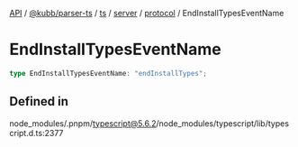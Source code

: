 [API](../../../../../../../../../packages.md) / [@kubb/parser-ts](../../../../../../../index.md) / [ts](../../../../../index.md) / [server](../../../index.md) / [protocol](../index.md) / EndInstallTypesEventName

# EndInstallTypesEventName

```ts
type EndInstallTypesEventName: "endInstallTypes";
```

## Defined in

node\_modules/.pnpm/typescript@5.6.2/node\_modules/typescript/lib/typescript.d.ts:2377
